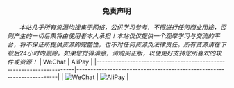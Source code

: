 ### <center>免责声明</center>
*&emsp;&emsp;本站几乎所有资源均搜集于网络，公供学习参考，不得进行任何商业用途，否则产生的一切后果将由使用者本人承担！本站仅仅提供一个观摩学习与交流的平台，将不保证所提供资源的完整性，也不对任何资源负法律责任。所有资源请在下载后24小时内删除。如果您觉得满意，请购买正版，以便更好支持您所喜欢的软件或资源！*
| WeChat                                                                   | AliPay                                                                   |
|----------------------------------------------------------------------|-----------------------------------------------------------------------|
| ![WeChat](https://cdn.37o.cc/images/qrcode/c_wxpay.png) | ![AliPay](https://cdn.37o.cc/images/qrcode/c_alipay.png) |
